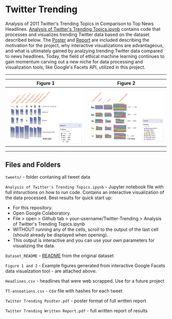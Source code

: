 # Twitter Trending
Analysis of 2011 Twitter's Trending Topics in Comparison to Top News Headlines. [Analysis of Twitter's Trending Topics.ipynb](https://github.com/Donnie-Stewart/Twitter-Trending/blob/master/Analysis%20of%20Twitter's%20Trending%20Topics.ipynb) contains code that processes and visualizes trending Twitter data based on the dataset described below. The [Poster](https://github.com/Donnie-Stewart/Twitter-Trending/blob/master/Twitter%20Trending%20Poster.pdf) and [Report](https://github.com/Donnie-Stewart/Twitter-Trending/blob/master/Twitter%20Trending%20Written%20Report.pdf) are included describing the motivation for the project, why interactive visualizations are advantageous, and what is ultimately gained by analzying trending Twitter data compared to news headlines. Today, the field of ethical machine learning continues to gain momentum carving out a new niche for data processing and visualization tools, like Google's Facets API, utilized in this project. 

--- 

Figure 1            |  Figure 2
:-------------------------:|:-------------------------:
![](https://github.com/Donnie-Stewart/Twitter-Trending/blob/master/figure%201.png) |![](https://github.com/Donnie-Stewart/Twitter-Trending/blob/master/figure%202.png)  

---

## Files and Folders 

`tweets/` - folder contaning all tweet data 

`Analysis of Twitter's Trending Topics.ipynb` - Jupyter notebook file with full intsructions on how to run code. Contains an interactive visualization of the data processed. Best results for quick start up:

- For this repository. 
- Open Google Colaboratory. 
- File > open > Github tab > your-username/Twitter-Trending > Analysis of Twitter's Trending Topics.ipynb 
- WITHOUT running any of the cells, scroll to the output of the last cell (should already be displayed when opening). 
- This output is interactive and you can use your own parameters for visualizing the data.  

`Dataset_README` - [README](https://github.com/Donnie-Stewart/Twitter-Trending/blob/master/Dataset_README) from the original dataset 

`Figure 1 and 2` - Example figures generated from interactive Google Facets data visualzation tool - are attached above. 

`Headlines.csv` - headlines that were web scrapped. Use for a future project 

`TT-annoations.csv` - csv file with hashes for each tweet 

`Twitter Trending Posdter.pdf` - poster format of full written report 

`Twitter Trending Written Report.pdf` - full written report of results 







